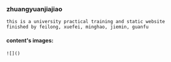 ### zhuangyuanjiajiao
	this is a university practical training and static website
	finished by feilong, xuefei, minghao, jiemin, guanfu

#### content's images:
	![]()
